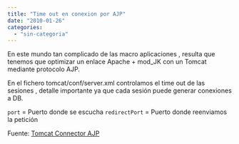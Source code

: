 ```yaml
---
title: "Time out en conexion por AJP"
date: "2010-01-26"
categories: 
  - "sin-categoria"
---
```


En este mundo tan complicado de las macro aplicaciones , resulta que tenemos que optimizar un enlace Apache + mod\_JK con un Tomcat mediante protocolo AJP.

En el fichero tomcat/conf/server.xml controlamos el time out de las sesiones , detalle importante ya que cada sesión puede generar conexiones a DB.

<!-- Define an AJP 1.3 Connector on port 8009 --> <Connector port="" enableLookups="false" redirectPort="" protocol="AJP/1.3" connectionTimeout="600000" />

`port` = Puerto donde se escucha `redirectPort` = Puerto donde reenviamos la petición

Fuente: [Tomcat Connector AJP](https://tomcat.apache.org/connectors-doc/ajp/ajpv13a.html)
